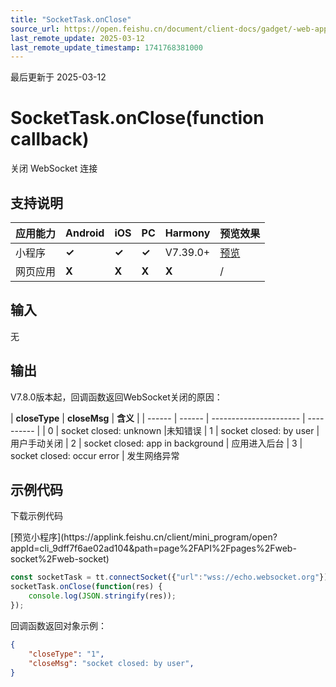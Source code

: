 ```yaml
---
title: "SocketTask.onClose"
source_url: https://open.feishu.cn/document/client-docs/gadget/-web-app-api/network/websocket/sockettask/onclose
last_remote_update: 2025-03-12
last_remote_update_timestamp: 1741768381000
---
```

最后更新于 2025-03-12

# SocketTask.onClose(function callback)

关闭 WebSocket 连接

## 支持说明

应用能力 | Android | iOS | PC | Harmony | 预览效果
--- | --- | --- | --- | --- | ---
小程序 | **✓** | **✓** | **✓** | V7.39.0+ | [预览](https://applink.feishu.cn/client/mini_program/open?appId=cli_9dff7f6ae02ad104&path=page%2FAPI%2Fpages%2Fweb-socket%2Fweb-socket)
网页应用 | **X** | **X** | **X** | **X** | /

## 输入
无

## 输出
V7.8.0版本起，回调函数返回WebSocket关闭的原因：

| **closeType** | **closeMsg** | **含义**                 |
| ------ | ------ | ---------------------- | ---------- |
| 0 | socket closed: unknown |未知错误
| 1 | socket closed: by user | 用户手动关闭
| 2 | socket closed: app in background | 应用进入后台
| 3 | socket closed: occur error | 发生网络异常

## 示例代码

<md-download-code href="https://open.feishu.cn/document/uYjL24iN/uYDM04iNwQjL2ADN" mobileDisplay="none">下载示例代码</md-download-code>

<div style="display: flex">
          [预览小程序](https://applink.feishu.cn/client/mini_program/open?appId=cli_9dff7f6ae02ad104&path=page%2FAPI%2Fpages%2Fweb-socket%2Fweb-socket)

</div> 

```js
const socketTask = tt.connectSocket({"url":"wss://echo.websocket.org"});
socketTask.onClose(function(res) {
    console.log(JSON.stringify(res));
});

```

回调函数返回对象示例：
```json
{
    "closeType": "1",
    "closeMsg": "socket closed: by user",
}
```
